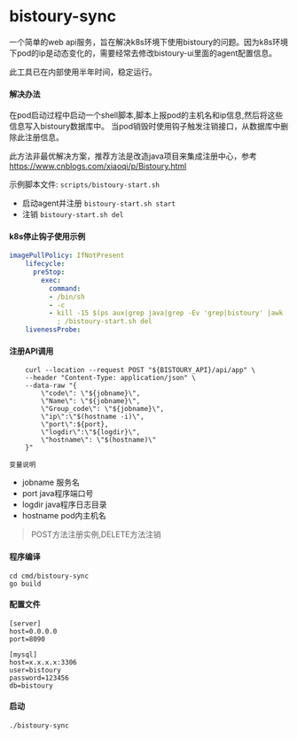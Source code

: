 # bistoury-sync
一个简单的web api服务，旨在解决k8s环境下使用bistoury的问题。因为k8s环境下pod的ip是动态变化的，需要经常去修改bistoury-ui里面的agent配置信息。

此工具已在内部使用半年时间，稳定运行。


#### 解决办法
在pod启动过程中启动一个shell脚本,脚本上报pod的主机名和ip信息,然后将这些信息写入bistoury数据库中。
当pod销毁时使用钩子触发注销接口，从数据库中删除此注册信息。

此方法非最优解决方案，推荐方法是改造java项目来集成注册中心，参考 https://www.cnblogs.com/xiaoqi/p/Bistoury.html

示例脚本文件: `scripts/bistoury-start.sh`
- 启动agent并注册 `bistoury-start.sh start`
- 注销 `bistoury-start.sh del`

#### k8s停止钩子使用示例
```yaml
imagePullPolicy: IfNotPresent
    lifecycle:
      preStop:
        exec:
          command:
          - /bin/sh
          - -c
          - kill -15 $(ps aux|grep java|grep -Ev 'grep|bistoury' |awk '{print $1}')
            ; /bistoury-start.sh del
    livenessProbe:
```

#### 注册API调用
```shell
    curl --location --request POST "${BISTOURY_API}/api/app" \
    --header "Content-Type: application/json" \
    --data-raw "{
        \"code\": \"${jobname}\",
        \"Name\": \"${jobname}\",
        \"Group_code\": \"${jobname}\",
        \"ip\":\"$(hostname -i)\",
        \"port\":${port},
        \"logdir\":\"${logdir}\",
        \"hostname\": \"$(hostname)\"
    }"
```
`变量说明`
- jobname 服务名
- port java程序端口号
- logdir java程序日志目录
- hostname pod内主机名

>POST方法注册实例,DELETE方法注销
#### 程序编译
```shell
cd cmd/bistoury-sync
go build
```

#### 配置文件
```
[server]
host=0.0.0.0
port=8090

[mysql]
host=x.x.x.x:3306
user=bistoury
password=123456
db=bistoury
```

#### 启动
```
./bistoury-sync
```

